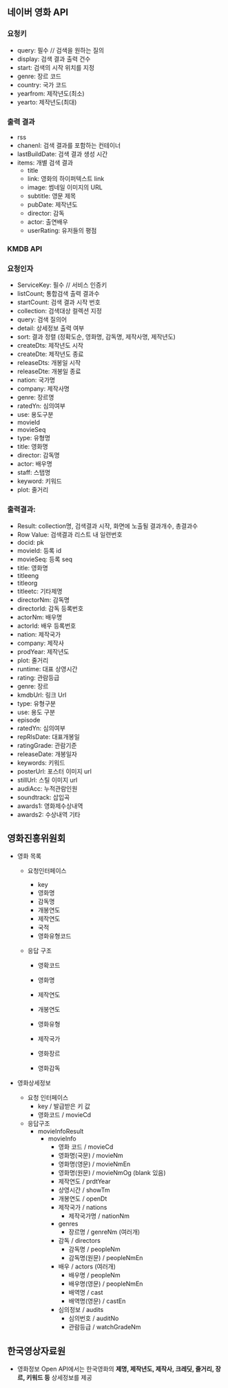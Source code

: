 ## 네이버 영화 API

### 요청키

- query: 필수 // 검색을 원하는 질의
- display: 검색 결과 출력 건수
- start: 검색의 시작 위치를 지정
- genre: 장르 코드
- country: 국가 코드
- yearfrom: 제작년도(최소)
- yearto: 제작년도(최대)

### 출력 결과

- rss
- chanenl: 검색 결과를 포함하는 컨테이너
- lastBuildDate: 검색 결과 생성 시간
- items: 개별 검색 결과
  - title
  - link: 영화의 하이퍼텍스트 link
  - image: 썸네일 이미지의 URL
  - subtitle: 영문 제목
  - pubDate: 제작년도
  - director: 감독
  - actor: 출연배우
  - userRating: 유저들의 평점

### KMDB API

### 요청인자

- ServiceKey:  필수 // 서비스 인증키
- listCount; 통합검색 출력 결과수
- startCount: 검색 결과 시작 번호
- collection: 검색대상 컬렉션 지정
- query: 검색 질의어
- detail: 상세정보 출력 여부
- sort: 결과 정렬 (정확도순, 영화명, 감독명, 제작사명, 제작년도)
- createDts: 제작년도 시작
- createDte: 제작년도 종료
- releaseDts: 개봉일 시작
- releaseDte: 개봉일 종료
- nation: 국가명
- company: 제작사명
- genre: 장르명
- ratedYn: 심의여부
- use: 용도구분
- movieId
- movieSeq
- type: 유형명
- title: 영화명
- director: 감독명
- actor: 배우명
- staff: 스탭명
- keyword: 키워드
- plot: 줄거리

### 출력결과:

- Result: collection명, 검색결과 시작, 화면에 노출될 결과개수, 총결과수
- Row Value: 검색결과 리스트 내 일련번호
- docid: pk
- movieId: 등록 id
- movieSeq: 등록 seq
- title: 영화명
- titleeng
- titleorg
- titleetc: 기타제명
- directorNm: 감독명
- directorId: 감독 등록번호
- actorNm: 배우명
- actorId: 배우 등록번호
- nation: 제작국가
- company: 제작사
- prodYear: 제작년도
- plot: 줄거리
- runtime: 대표 상영시간
- rating: 관람등급
- genre: 장르
- kmdbUrl: 링크 Url
- type: 유형구분
- use: 용도 구분
- episode
- ratedYn: 심의여부
- repRlsDate: 대표개봉일
- ratingGrade: 관람기준
- releaseDate: 개봉일자
- keywords: 키워드
- posterUrl: 포스터 이미지 url
- stillUrl: 스틸 이미지 url
- audiAcc: 누적관람인원
- soundtrack: 삽입곡
- awards1: 영화제수상내역
- awards2: 수상내역 기타

## 영화진흥위원회



-   영화 목록

    -   요청인터페이스

        -   key
        -   영화명
        -   감독명
        -   개봉연도
        -   제작연도
        -   국적
        -   영화유형코드

    -   응답 구조

        -   영확코드

        -   영화명

        -   제작연도

        -   개봉연도

        -   영화유형

        -   제작국가

        -   영화장르

        -   영화감독

            

-   영화상세정보

    -   요청 인터페이스
        -   key / 발급받은 키 값
        -   영화코드 / movieCd
    -   응답구조
        -   movieInfoResult
            -   movieInfo
                -   영화 코드 / movieCd
                -   영화명(국문) / movieNm          
                -   영화명(영문) / movieNmEn          
                -   영화명(원문) / movieNmOg (blank 있음)  
                -   제작연도 / prdtYear          
                -   상영시간 / showTm          
                -   개봉연도 / openDt          
                -   제작국가 / nations
                    -   제작국가명 / nationNm          
                -   genres
                    -   장르명 / genreNm (여러개)    
                -   감독 / directors
                    -   감독명 / peopleNm
                    -   감독명(원문) / peopleNmEn          
                -   배우 / actors (여러개)
                    -   배우명 / peopleNm          
                    -   배우명(영문) / peopleNmEn          
                    -   배역명 / cast          
                    -   배역명(영문) / castEn
                -   심의정보 / audits          
                    -   심의번호 / auditNo          
                    -   관람등급 / watchGradeNm



## 한국영상자료원

-   영화정보 Open API에서는 한국영화의 **제명, 제작년도, 제작사, 크레딧, 줄거리, 장르, 키워드 등** 상세정보를 제공
